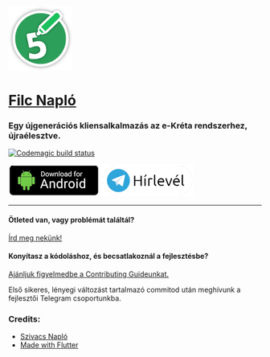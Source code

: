 
![logo](.github/icon.png)
# [Filc Napló](https://filcnaplo.hu/)

### Egy újgenerációs kliensalkalmazás az e-Kréta rendszerhez, újraélesztve.

[![Codemagic build status](https://api.codemagic.io/apps/5e67b1201339a900142f6cb6/5e67b1201339a900142f6cb5/status_badge.svg)](https://codemagic.io/apps/5e67b1201339a900142f6cb6/5e67b1201339a900142f6cb5/latest_build)

[![Letöltés](.github/download.png)](https://www.filcnaplo.hu/download/) 
[![Telegram Hírlevél Csoport](.github/telegram.png)](https://t.me/filc_naplo)

---

#### Ötleted van, vagy problémát találtál?

[Írd meg nekünk!](https://github.com/filcnaplo/filcnaplo/issues/new/choose)


#### Konyítasz a kódoláshoz, és becsatlakoznál a fejlesztésbe?

[Ajánljuk figyelmedbe a Contributing Guideunkat.](.github/CONTRIBUTING.md)

Első sikeres, lényegi változást tartalmazó commitod után meghívunk a fejlesztői Telegram csoportunkba.
 
 
 
### Credits:
* [Szivacs Napló](https://github.com/boapps/Szivacs-Naplo/)
* [Made with Flutter](https://flutter.dev/)
